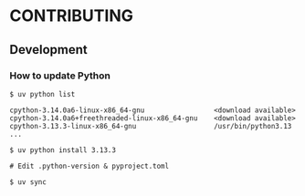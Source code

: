 # CONTRIBUTING


## Development

### How to update Python

```console
$ uv python list

cpython-3.14.0a6-linux-x86_64-gnu                 <download available>
cpython-3.14.0a6+freethreaded-linux-x86_64-gnu    <download available>
cpython-3.13.3-linux-x86_64-gnu                   /usr/bin/python3.13
...

$ uv python install 3.13.3

# Edit .python-version & pyproject.toml

$ uv sync
```
